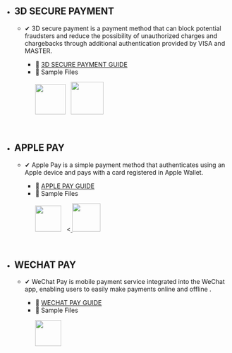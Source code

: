 
<br>

- ##  3D SECURE PAYMENT
   - ✔ 3D secure payment is a payment method that can block potential fraudsters and reduce the possibility of unauthorized charges and chargebacks through additional authentication provided by VISA and MASTER.


      - 📕 [3D SECURE PAYMENT GUIDE](https://github.com/minglepay/paystory_global/wiki/3DS-Payment-Developer-Documentation) 
      - 🔗 Sample Files
               <p> 
               <a href="https://docs.google.com/uc?export=download&id=1hFelFNvX091SuaF9KvXY5Hzg-A34XwzD&confirm=t">
               <img src="https://img.shields.io/badge/-JSP-bb0000?style=for-the-badge" width="69"></a>&nbsp;&nbsp;
               <a href="https://docs.google.com/uc?export=download&id=1Y4tjsvKPIdXKCTR7oJvnkICupEi0zjBS&confirm=t">
               <img src="https://img.shields.io/badge/-PHP-00b9ff?style=for-the-badge" width="74"></a>  
               </p>

  <br>

-  ## APPLE PAY
   - ✔ Apple Pay is a simple payment method that authenticates using an Apple device and pays with a card registered in Apple Wallet.
   
      - 📒  [APPLE PAY GUIDE ](https://github.com/minglepay/paystory_global/wiki/APPLE-PAY-Developer-Documentation)
      - 🔗 Sample Files 
               <p>
               <a href="https://docs.google.com/uc?export=download&id=12TUr6o_kphz-EEDOjWjClF1frZUwNUup&confirm=t">
               <img src="https://img.shields.io/badge/-JSP-bb0000?style=for-the-badge" width="59"></a>&nbsp;&nbsp;
               <<a href="https://docs.google.com/uc?export=download&id=12JEUmSs6KeSTp_My36x9Di15t1cJYQld&confirm=t">
               <img src="https://img.shields.io/badge/-PHP-00b9ff?style=for-the-badge" width="64"></a>&nbsp;&nbsp;
               </p>
 <br>

 

-  ## WECHAT PAY
   - ✔ WeChat Pay is mobile payment service integrated into the WeChat app, enabling users to easily make payments online and offline .
   
      - 📗  [WECHAT PAY GUIDE ](https://github.com/minglepay/paystory_global/wiki/WeChat-Pay-Developer-Documentation)
      - 🔗 Sample Files
               <p>
               <a href="https://docs.google.com/uc?export=download&id=1JugTthF4BGBg8Dj2T7Z3Akrii9HmQiIB&confirm=t">
               <img src="https://img.shields.io/badge/-JSP-bb0000?style=for-the-badge" width="59"></a>&nbsp;&nbsp;
               </p>